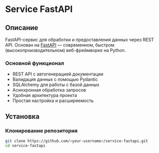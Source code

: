# Service FastAPI

## Описание

FastAPI-сервис для обработки и предоставления данных через REST API. Основан на [FastAPI](https://fastapi.tiangolo.com/) — современном, быстром (высокопроизводительном) веб-фреймворке на Python.

### Основной функционал

- REST API с автогенерацией документации
- Валидация данных с помощью Pydantic
- SQLAlchemy для работы с базой данных
- Асинхронная обработка запросов
- Удобная архитектура проекта
- Простая настройка и расширяемость

## Установка

### Клонирование репозитория

```bash
git clone https://github.com/<your-username>/service-fastapi.git
cd service-fastapi
